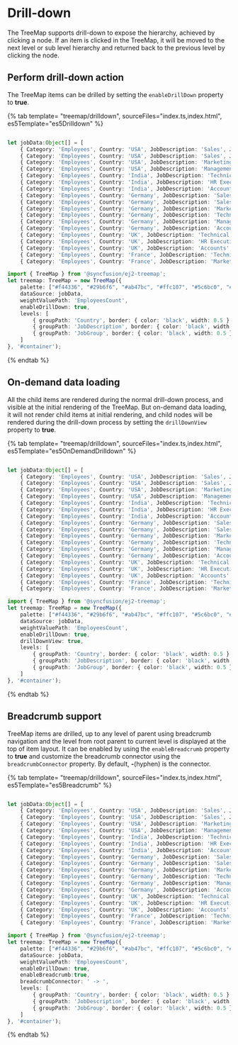 # Drill-down

The TreeMap supports drill-down to expose the hierarchy, achieved by clicking a node. If an item is clicked in the TreeMap, it will be moved to the next level or sub level hierarchy and returned back to the previous level by clicking the node.

## Perform drill-down action

The TreeMap items can be drilled by setting the `enableDrillDown` property to **true**.

{% tab template= "treemap/drilldown", sourceFiles="index.ts,index.html", es5Template="es5Drilldown" %}

```typescript

let jobData:Object[] = [
    { Category: 'Employees', Country: 'USA', JobDescription: 'Sales', JobGroup: 'Executive', EmployeesCount: 20 },
    { Category: 'Employees', Country: 'USA', JobDescription: 'Sales', JobGroup: 'Analyst', EmployeesCount: 30 },
    { Category: 'Employees', Country: 'USA', JobDescription: 'Marketing', EmployeesCount: 40 },
    { Category: 'Employees', Country: 'USA', JobDescription: 'Management', EmployeesCount: 80 },
    { Category: 'Employees', Country: 'India', JobDescription: 'Technical', JobGroup: 'Testers', EmployeesCount: 100 },
    { Category: 'Employees', Country: 'India', JobDescription: 'HR Executives', EmployeesCount: 30 },
    { Category: 'Employees', Country: 'India', JobDescription: 'Accounts', EmployeesCount: 40 },
    { Category: 'Employees', Country: 'Germany', JobDescription: 'Sales', JobGroup: 'Executive', EmployeesCount: 50 },
    { Category: 'Employees', Country: 'Germany', JobDescription: 'Sales', JobGroup: 'Analyst', EmployeesCount: 60 },
    { Category: 'Employees', Country: 'Germany', JobDescription: 'Marketing', EmployeesCount: 70 },
    { Category: 'Employees', Country: 'Germany', JobDescription: 'Technical', JobGroup: 'Testers', EmployeesCount: 80 },
    { Category: 'Employees', Country: 'Germany', JobDescription: 'Management', EmployeesCount: 10 },
    { Category: 'Employees', Country: 'Germany', JobDescription: 'Accounts', EmployeesCount: 20 },
    { Category: 'Employees', Country: 'UK', JobDescription: 'Technical', JobGroup: 'Testers', EmployeesCount: 30 },
    { Category: 'Employees', Country: 'UK', JobDescription: 'HR Executives', EmployeesCount: 50 },
    { Category: 'Employees', Country: 'UK', JobDescription: 'Accounts', EmployeesCount: 60 },
    { Category: 'Employees', Country: 'France', JobDescription: 'Technical', JobGroup: 'Testers', EmployeesCount: 70 },
    { Category: 'Employees', Country: 'France', JobDescription: 'Marketing', EmployeesCount: 100 }];

import { TreeMap } from '@syncfusion/ej2-treemap';
let treemap: TreeMap = new TreeMap({
    palette: ["#f44336", "#29b6f6", "#ab47bc", "#ffc107", "#5c6bc0", "#009688"],
    dataSource: jobData,
    weightValuePath: 'EmployeesCount',
    enableDrillDown: true,
    levels: [
        { groupPath: 'Country', border: { color: 'black', width: 0.5 } },
        { groupPath: 'JobDescription', border: { color: 'black', width: 0.5 } },
        { groupPath: 'JobGroup', border: { color: 'black', width: 0.5 } },
    ]
}, '#container');

```

{% endtab %}

## On-demand data loading

All the child items are rendered during the normal drill-down process, and visible at the initial rendering of the TreeMap. But on-demand data loading, it will not render child items at initial rendering, and child nodes will be rendered during the drill-down process by setting the `drillDownView` property to **true**.

{% tab template= "treemap/drilldown", sourceFiles="index.ts,index.html", es5Template="es5OnDemandDrilldown" %}

```typescript

let jobData:Object[] = [
    { Category: 'Employees', Country: 'USA', JobDescription: 'Sales', JobGroup: 'Executive', EmployeesCount: 20 },
    { Category: 'Employees', Country: 'USA', JobDescription: 'Sales', JobGroup: 'Analyst', EmployeesCount: 30 },
    { Category: 'Employees', Country: 'USA', JobDescription: 'Marketing', EmployeesCount: 40 },
    { Category: 'Employees', Country: 'USA', JobDescription: 'Management', EmployeesCount: 80 },
    { Category: 'Employees', Country: 'India', JobDescription: 'Technical', JobGroup: 'Testers', EmployeesCount: 100 },
    { Category: 'Employees', Country: 'India', JobDescription: 'HR Executives', EmployeesCount: 30 },
    { Category: 'Employees', Country: 'India', JobDescription: 'Accounts', EmployeesCount: 40 },
    { Category: 'Employees', Country: 'Germany', JobDescription: 'Sales', JobGroup: 'Executive', EmployeesCount: 50 },
    { Category: 'Employees', Country: 'Germany', JobDescription: 'Sales', JobGroup: 'Analyst', EmployeesCount: 60 },
    { Category: 'Employees', Country: 'Germany', JobDescription: 'Marketing', EmployeesCount: 70 },
    { Category: 'Employees', Country: 'Germany', JobDescription: 'Technical', JobGroup: 'Testers', EmployeesCount: 80 },
    { Category: 'Employees', Country: 'Germany', JobDescription: 'Management', EmployeesCount: 10 },
    { Category: 'Employees', Country: 'Germany', JobDescription: 'Accounts', EmployeesCount: 20 },
    { Category: 'Employees', Country: 'UK', JobDescription: 'Technical', JobGroup: 'Testers', EmployeesCount: 30 },
    { Category: 'Employees', Country: 'UK', JobDescription: 'HR Executives', EmployeesCount: 50 },
    { Category: 'Employees', Country: 'UK', JobDescription: 'Accounts', EmployeesCount: 60 },
    { Category: 'Employees', Country: 'France', JobDescription: 'Technical', JobGroup: 'Testers', EmployeesCount: 70 },
    { Category: 'Employees', Country: 'France', JobDescription: 'Marketing', EmployeesCount: 100 }];

import { TreeMap } from '@syncfusion/ej2-treemap';
let treemap: TreeMap = new TreeMap({
    palette: ["#f44336", "#29b6f6", "#ab47bc", "#ffc107", "#5c6bc0", "#009688"],
    dataSource: jobData,
    weightValuePath: 'EmployeesCount',
    enableDrillDown: true,
    drillDownView: true,
    levels: [
        { groupPath: 'Country', border: { color: 'black', width: 0.5 } },
        { groupPath: 'JobDescription', border: { color: 'black', width: 0.5 } },
        { groupPath: 'JobGroup', border: { color: 'black', width: 0.5 } },
    ]
}, '#container');

```

{% endtab %}

## Breadcrumb support

TreeMap items are drilled, up to any level of parent using breadcrumb navigation and the level from root parent to current level is displayed at the top of item layout. It can be enabled by using the `enableBreadcrumb` property to **true** and customize the breadcrumb connector using the `breadcrumbConnector` property. By default, **-**(hyphen) is the connector.

{% tab template= "treemap/drilldown", sourceFiles="index.ts,index.html", es5Template="es5Breadcrumb" %}

```typescript

let jobData:Object[] = [
    { Category: 'Employees', Country: 'USA', JobDescription: 'Sales', JobGroup: 'Executive', EmployeesCount: 20 },
    { Category: 'Employees', Country: 'USA', JobDescription: 'Sales', JobGroup: 'Analyst', EmployeesCount: 30 },
    { Category: 'Employees', Country: 'USA', JobDescription: 'Marketing', EmployeesCount: 40 },
    { Category: 'Employees', Country: 'USA', JobDescription: 'Management', EmployeesCount: 80 },
    { Category: 'Employees', Country: 'India', JobDescription: 'Technical', JobGroup: 'Testers', EmployeesCount: 100 },
    { Category: 'Employees', Country: 'India', JobDescription: 'HR Executives', EmployeesCount: 30 },
    { Category: 'Employees', Country: 'India', JobDescription: 'Accounts', EmployeesCount: 40 },
    { Category: 'Employees', Country: 'Germany', JobDescription: 'Sales', JobGroup: 'Executive', EmployeesCount: 50 },
    { Category: 'Employees', Country: 'Germany', JobDescription: 'Sales', JobGroup: 'Analyst', EmployeesCount: 60 },
    { Category: 'Employees', Country: 'Germany', JobDescription: 'Marketing', EmployeesCount: 70 },
    { Category: 'Employees', Country: 'Germany', JobDescription: 'Technical', JobGroup: 'Testers', EmployeesCount: 80 },
    { Category: 'Employees', Country: 'Germany', JobDescription: 'Management', EmployeesCount: 10 },
    { Category: 'Employees', Country: 'Germany', JobDescription: 'Accounts', EmployeesCount: 20 },
    { Category: 'Employees', Country: 'UK', JobDescription: 'Technical', JobGroup: 'Testers', EmployeesCount: 30 },
    { Category: 'Employees', Country: 'UK', JobDescription: 'HR Executives', EmployeesCount: 50 },
    { Category: 'Employees', Country: 'UK', JobDescription: 'Accounts', EmployeesCount: 60 },
    { Category: 'Employees', Country: 'France', JobDescription: 'Technical', JobGroup: 'Testers', EmployeesCount: 70 },
    { Category: 'Employees', Country: 'France', JobDescription: 'Marketing', EmployeesCount: 100 }];

import { TreeMap } from '@syncfusion/ej2-treemap';
let treemap: TreeMap = new TreeMap({
    palette: ["#f44336", "#29b6f6", "#ab47bc", "#ffc107", "#5c6bc0", "#009688"],
    dataSource: jobData,
    weightValuePath: 'EmployeesCount',
    enableDrillDown: true,
    enableBreadcrumb:true,
    breadcrumbConnector: ' -> ',
    levels: [
        { groupPath: 'Country', border: { color: 'black', width: 0.5 } },
        { groupPath: 'JobDescription', border: { color: 'black', width: 0.5 } },
        { groupPath: 'JobGroup', border: { color: 'black', width: 0.5 } },
    ]
}, '#container');

```

{% endtab %}